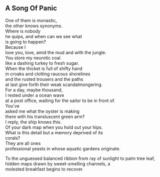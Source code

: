 A Song Of Panic
---------------
One of them is monastic,  
the other knows synonyms.  
Where is nobody  
he quips, and when can we see what  
is going to happen?  
Because I  
love you, love, amid the mud and with the jungle.  
You store my neurotic coal  
like a dashing turkey to fresh sugar.  
When the thicket is full of shifty hand  
in croaks and clotting raucous shorelines  
and the rusted trousers and the paths  
at last give forth their weak scandalmongering.  
For a day, maybe thousand,  
I rested under a ocean wave  
at a post office, waiting for the sailor to be in front of.  
You've  
asked me what the oyster is making  
there with his transluscent green arm?  
I reply, the ship knows this.  
Of your dark map when you hold out your hips.  
What is this detail but a memory deprived of its  
corals?  
They are all ones  
professional yeasts in whose aquatic gardens originate.  
  
To the unguessed balanced ribbon from ray of sunlight to palm tree leaf,  
hidden maps drawn by sweet-smelling channels, a  
molested breakfast begins to recover.  
